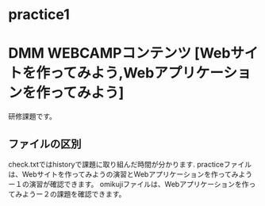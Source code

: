 # practice1
# DMM WEBCAMPコンテンツ [Webサイトを作ってみよう,Webアプリケーションを作ってみよう]
研修課題です。
## ファイルの区別
check.txtではhistoryで課題に取り組んだ時間が分かります.
practiceファイルは、Webサイトを作ってみようの演習とWebアプリケーションを作ってみようー１の演習が確認できます。
omikujiファイルは、Webアプリケーションを作ってみようー２の課題を確認できます。
